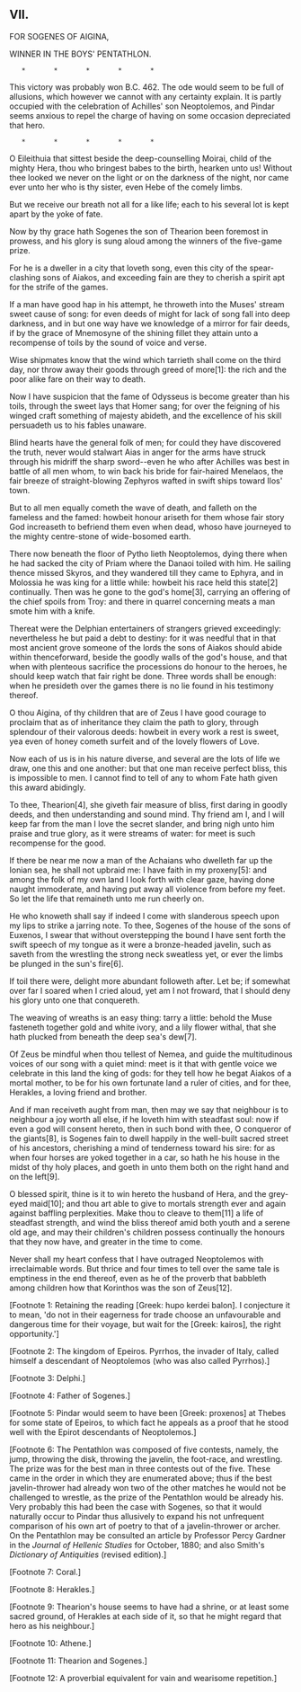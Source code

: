 ## VII.

FOR SOGENES OF AIGINA,

WINNER IN THE BOYS' PENTATHLON.

       *       *       *       *       *

This victory was probably won B.C. 462. The ode would seem to be full
of allusions, which however we cannot with any certainty explain. It
is partly occupied with the celebration of Achilles' son Neoptolemos,
and Pindar seems anxious to repel the charge of having on some
occasion depreciated that hero.

       *       *       *       *       *

O Eileithuia that sittest beside the deep-counselling Moirai, child of
the mighty Hera, thou who bringest babes to the birth, hearken unto
us! Without thee looked we never on the light or on the darkness of
the night, nor came ever unto her who is thy sister, even Hebe of the
comely limbs.

But we receive our breath not all for a like life; each to his several
lot is kept apart by the yoke of fate.

Now by thy grace hath Sogenes the son of Thearion been foremost
in prowess, and his glory is sung aloud among the winners of the
five-game prize.

For he is a dweller in a city that loveth song, even this city of the
spear-clashing sons of Aiakos, and exceeding fain are they to cherish
a spirit apt for the strife of the games.

If a man have good hap in his attempt, he throweth into the Muses'
stream sweet cause of song: for even deeds of might for lack of song
fall into deep darkness, and in but one way have we knowledge of a
mirror for fair deeds, if by the grace of Mnemosyne of the shining
fillet they attain unto a recompense of toils by the sound of voice
and verse.

Wise shipmates know that the wind which tarrieth shall come on the
third day, nor throw away their goods through greed of more[1]: the
rich and the poor alike fare on their way to death.

Now I have suspicion that the fame of Odysseus is become greater
than his toils, through the sweet lays that Homer sang; for over the
feigning of his winged craft something of majesty abideth, and the
excellence of his skill persuadeth us to his fables unaware.

Blind hearts have the general folk of men; for could they have
discovered the truth, never would stalwart Aias in anger for the arms
have struck through his midriff the sharp sword--even he who after
Achilles was best in battle of all men whom, to win back his bride for
fair-haired Menelaos, the fair breeze of straight-blowing Zephyros
wafted in swift ships toward Ilos' town.

But to all men equally cometh the wave of death, and falleth on the
fameless and the famed: howbeit honour ariseth for them whose fair
story God increaseth to befriend them even when dead, whoso have
journeyed to the mighty centre-stone of wide-bosomed earth.

There now beneath the floor of Pytho lieth Neoptolemos, dying there
when he had sacked the city of Priam where the Danaoi toiled with him.
He sailing thence missed Skyros, and they wandered till they came to
Ephyra, and in Molossia he was king for a little while: howbeit his
race held this state[2] continually. Then was he gone to the god's
home[3], carrying an offering of the chief spoils from Troy: and there
in quarrel concerning meats a man smote him with a knife.

Thereat were the Delphian entertainers of strangers grieved
exceedingly: nevertheless he but paid a debt to destiny: for it was
needful that in that most ancient grove someone of the lords the sons
of Aiakos should abide within thenceforward, beside the goodly walls
of the god's house, and that when with plenteous sacrifice the
processions do honour to the heroes, he should keep watch that fair
right be done. Three words shall be enough: when he presideth over the
games there is no lie found in his testimony thereof.

O thou Aigina, of thy children that are of Zeus I have good courage to
proclaim that as of inheritance they claim the path to glory, through
splendour of their valorous deeds: howbeit in every work a rest is
sweet, yea even of honey cometh surfeit and of the lovely flowers of
Love.

Now each of us is in his nature diverse, and several are the lots
of life we draw, one this and one another: but that one man receive
perfect bliss, this is impossible to men. I cannot find to tell of any
to whom Fate hath given this award abidingly.

To thee, Thearion[4], she giveth fair measure of bliss, first daring
in goodly deeds, and then understanding and sound mind. Thy friend am
I, and I will keep far from the man I love the secret slander, and
bring nigh unto him praise and true glory, as it were streams of
water: for meet is such recompense for the good.

If there be near me now a man of the Achaians who dwelleth far up the
Ionian sea, he shall not upbraid me: I have faith in my proxeny[5]:
and among the folk of my own land I look forth with clear gaze, having
done naught immoderate, and having put away all violence from before
my feet. So let the life that remaineth unto me run cheerly on.

He who knoweth shall say if indeed I come with slanderous speech upon
my lips to strike a jarring note. To thee, Sogenes of the house of the
sons of Euxenos, I swear that without overstepping the bound I have
sent forth the swift speech of my tongue as it were a bronze-headed
javelin, such as saveth from the wrestling the strong neck sweatless
yet, or ever the limbs be plunged in the sun's fire[6].

If toil there were, delight more abundant followeth after. Let be; if
somewhat over far I soared when I cried aloud, yet am I not froward,
that I should deny his glory unto one that conquereth.

The weaving of wreaths is an easy thing: tarry a little: behold the
Muse fasteneth together gold and white ivory, and a lily flower
withal, that she hath plucked from beneath the deep sea's dew[7].

Of Zeus be mindful when thou tellest of Nemea, and guide the
multitudinous voices of our song with a quiet mind: meet is it that
with gentle voice we celebrate in this land the king of gods: for
they tell how he begat Aiakos of a mortal mother, to be for his own
fortunate land a ruler of cities, and for thee, Herakles, a loving
friend and brother.

And if man receiveth aught from man, then may we say that neighbour
is to neighbour a joy worth all else, if he loveth him with steadfast
soul: now if even a god will consent hereto, then in such bond with
thee, O conqueror of the giants[8], is Sogenes fain to dwell happily
in the well-built sacred street of his ancestors, cherishing a mind of
tenderness toward his sire: for as when four horses are yoked together
in a car, so hath he his house in the midst of thy holy places, and
goeth in unto them both on the right hand and on the left[9].

O blessed spirit, thine is it to win hereto the husband of Hera, and
the grey-eyed maid[10]; and thou art able to give to mortals strength
ever and again against baffling perplexities. Make thou to cleave to
them[11] a life of steadfast strength, and wind the bliss thereof amid
both youth and a serene old age, and may their children's children
possess continually the honours that they now have, and greater in the
time to come.

Never shall my heart confess that I have outraged Neoptolemos with
irreclaimable words. But thrice and four times to tell over the same
tale is emptiness in the end thereof, even as he of the proverb that
babbleth among children how that Korinthos was the son of Zeus[12].


[Footnote 1: Retaining the reading [Greek: hupo kerdei balon]. I
conjecture it to mean, 'do not in their eagerness for trade choose an
unfavourable and dangerous time for their voyage, but wait for the
[Greek: kairos], the right opportunity.']

[Footnote 2: The kingdom of Epeiros. Pyrrhos, the invader of Italy,
called himself a descendant of Neoptolemos (who was also called
Pyrrhos).]

[Footnote 3: Delphi.]

[Footnote 4: Father of Sogenes.]

[Footnote 5: Pindar would seem to have been [Greek: proxenos] at
Thebes for some state of Epeiros, to which fact he appeals as a proof
that he stood well with the Epirot descendants of Neoptolemos.]

[Footnote 6: The Pentathlon was composed of five contests, namely,
the jump, throwing the disk, throwing the javelin, the foot-race, and
wrestling. The prize was for the best man in three contests out of the
five. These came in the order in which they are enumerated above; thus
if the best javelin-thrower had already won two of the other matches
he would not be challenged to wrestle, as the prize of the Pentathlon
would be already his. Very probably this had been the case with
Sogenes, so that it would naturally occur to Pindar thus allusively to
expand his not unfrequent comparison of his own art of poetry to that
of a javelin-thrower or archer. On the Pentathlon may be consulted
an article by Professor Percy Gardner in the _Journal of Hellenic
Studies_ for October, 1880; and also Smith's _Dictionary of
Antiquities_ (revised edition).]

[Footnote 7: Coral.]

[Footnote 8: Herakles.]

[Footnote 9: Thearion's house seems to have had a shrine, or at least
some sacred ground, of Herakles at each side of it, so that he might
regard that hero as his neighbour.]

[Footnote 10: Athene.]

[Footnote 11: Thearion and Sogenes.]

[Footnote 12: A proverbial equivalent for vain and wearisome
repetition.]



